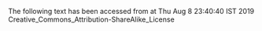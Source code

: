 The following text has been accessed from at Thu Aug 8 23:40:40 IST 2019
Creative_Commons_Attribution-ShareAlike_License
